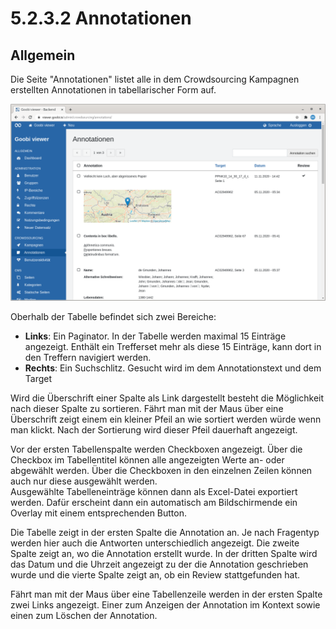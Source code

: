 # 5.2.3.2 Annotationen

## Allgemein

Die Seite "Annotationen" listet alle in dem Crowdsourcing Kampagnen erstellten Annotationen in tabellarischer Form auf.

![&#xDC;bersicht der in den Crowdsourcing Kampagnen erstellten Annotationen](../../../.gitbook/assets/5.3.2_de_annotationen.png)

Oberhalb der Tabelle befindet sich zwei Bereiche:

* **Links**: Ein Paginator. In der Tabelle werden maximal 15 Einträge angezeigt. Enthält ein Trefferset mehr als diese 15 Einträge, kann dort in den Treffern navigiert werden.
* **Rechts**: Ein Suchschlitz. Gesucht wird im dem Annotationstext und dem Target

Wird die Überschrift einer Spalte als Link dargestellt besteht die Möglichkeit nach dieser Spalte zu sortieren. Fährt man mit der Maus über eine Überschrift zeigt einem ein kleiner Pfeil an wie sortiert werden würde wenn man klickt. Nach der Sortierung wird dieser Pfeil dauerhaft angezeigt.

Vor der ersten Tabellenspalte werden Checkboxen angezeigt. Über die Checkbox im Tabellentitel können alle angezeigten Werte an- oder abgewählt werden. Über die Checkboxen in den einzelnen Zeilen können auch nur diese ausgewählt werden.  
Ausgewählte Tabelleneinträge können dann als Excel-Datei exportiert werden. Dafür erscheint dann ein automatisch am Bildschirmende ein Overlay mit einem entsprechenden Button.

Die Tabelle zeigt in der ersten Spalte die Annotation an. Je nach Fragentyp werden hier auch die Antworten unterschiedlich angezeigt. Die zweite Spalte zeigt an, wo die Annotation erstellt wurde. In der dritten Spalte wird das Datum und die Uhrzeit angezeigt zu der die Annotation geschrieben wurde und die vierte Spalte zeigt an, ob ein Review stattgefunden hat.

Fährt man mit der Maus über eine Tabellenzeile werden in der ersten Spalte zwei Links angezeigt. Einer zum Anzeigen der Annotation im Kontext sowie einen zum Löschen der Annotation.

